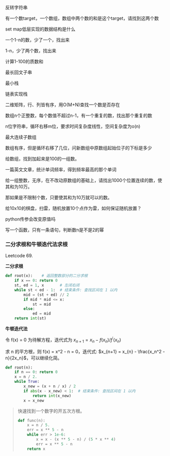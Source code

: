 反转字符串

有一个数target，一个数组，数组中两个数的和是这个target，请找到这两个数

set map低层实现的数据结构是什么

一个1-n的数，少了一个，找出来

1-n，少了两个数，找出来

计算1-100的质数和

最长回文子串

最小栈

链表实现栈

二维矩阵，行、列皆有序，用O(M+N)查找一个数是否存在

数组n个正整数，每个数值不超过n-1，有一个重复的数，找出那个重复的数

n位字符串，循环右移m位，要求时间复杂度线性，空间复杂度为o(n)

最大连续子数组

数组有序，但是循环右移了几位，问新数组中原数组起始位子的下标是多少

给数组，找到加起来是100的一组数。

一篇英文文章，统计单词频率，得到频率最高的那个单词

给一组整数，无序，在不改动原数组的基础上，请找出1000个位置连续的数，使其和为10万。

那如果是不限制个数，只要使其和为10万就可以的数。

给10x10的棋盘，扫雷，随机放置10个点作为雷，如何保证随机放置？

python传参会改变原值吗

写一个函数，只有一条语句，判断数n是不是2的幂

### 二分求根和牛顿迭代法求根

Leetcode 69.

**二分求根**

```python
def root(x):	# 返回整数部分的二分求根
    if x == 0: return 0
    st, ed = 1, x		# 左闭右闭
    while st < ed - 1:	# 结束条件: 查找区间在 1 以内
        mid = (st + ed) // 2
        if mid * mid <= x:
            st = mid
        else:
            ed = mid
    return int(st)
```

**牛顿迭代法**

令 f(x) = 0 为待解方程，迭代式为 $x_{n + 1} = x_n - f(x_n) / f^\prime(x_n)$

求 n 的平方根，则 f(x)  = x^2 - n = 0，迭代式: $x_{n+1} = x_{n} - \frac{x_n^2 - n}{2x_n}$，可以继续化简。

```python
def root(n):
	if n == 0: return 0
    x = n / 2.
    while True:
        x_new = (x + n / x) / 2
        if abs(x - x_new) < 1:	# 结束条件: 查找区间在 1 以内
            return int(x_new)
        x = x_new
```

>  快速找到一个数字的开五次方根。
>
> ```python
> def func(n):
>     x = n / 5.
>     err = x ** 5 - n
>     while err > 1e-6:
>         x = x - (x ** 5 - n) / (5 * x ** 4)
>         err = x ** 5 - n
>     return x
> ```

